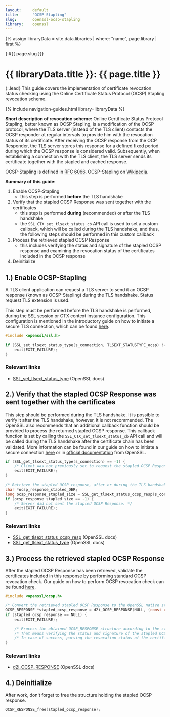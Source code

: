```yaml
---
layout:     default
title:      "OCSP Stapling"
slug:       openssl-ocsp-stapling
library:    openssl
---
```


{% assign libraryData = site.data.libraries | where: "name", page.library | first %}
<div class="section"><div class="container" markdown="1">

{:#{{ page.slug }}}

# {{ libraryData.title }}: {{ page.title }}

{:.lead}
This guide covers the implementation of certificate revocation status checking using the Online Certificate Status Protocol (OCSP) Stapling revocation scheme.

{% include navigation-guides.html library=libraryData %}

</div></div>
<div class="section"><div class="container" markdown="1">

**Short description of revocation scheme:**
Online Certificate Status Protocol Stapling, better known as OCSP Stapling, is a modification of the OCSP protocol, where the TLS server (instead of the TLS client) contacts the OCSP responder at regular intervals to provide him with the revocation status of its certificate. After receiving the OCSP response from the OCP Responder, the TLS server stores this response for a defined fixed period during which the OCSP response is considered valid. Subsequently, when establishing a connection with the TLS client, the TLS server sends its certificate together with the stapled and cached response.

OCSP-Stapling is defined in [RFC 6066](https://www.rfc-editor.org/info/rfc6066).
OCSP-Stapling on [Wikipedia](https://en.wikipedia.org/wiki/OCSP_stapling).

**Summary of this guide:**

1. Enable OCSP-Stapling
   - this step is performed **before** the TLS handshake
2. Verify that the stapled OCSP Response was sent together with the certificates
   - this step is performed **during** (recommended) or after the TLS handshake
   - the `SSL_CTX_set_tlsext_status_cb` API call is used to set a custom callback, which will be called during the TLS handshake, and thus, the following steps should be performed in this custom callback
3. Process the retrieved stapled OCSP Response
   - this includes verifying the status and signature of the stapled OCSP response and examining the revocation status of the certificates included in the OCSP response
4. Deinitialize

</div></div>
<div class="section"><div class="container" markdown="1">

## 1.) Enable OCSP-Stapling

A TLS client application can request a TLS server to send it an OCSP response (known as OCSP-Stapling) during the TLS handshake. Status request TLS extension is used.

This step must be performed before the TLS handshake is performed, during the SSL session or CTX context instance configuration. This configuration is mentioned in the introductory guide on how to initiate a secure TLS connection, which can be found [here](/guides/openssl).

```c
#include <openssl/ssl.h>

if (SSL_set_tlsext_status_type(s_connection, TLSEXT_STATUSTYPE_ocsp) != 1) {
    exit(EXIT_FAILURE);
}
```

### Relevant links

- [SSL_set_tlsext_status_type](https://www.openssl.org/docs/man1.1.1/man3/SSL_set_tlsext_status_type.html) (OpenSSL docs)

</div></div>
<div class="section"><div class="container" markdown="1">

## 2.) Verify that the stapled OCSP Response was sent together with the certificates

This step should be performed during the TLS handshake. It is possible to verify it after the TLS handshake, however, it is not recommended. The OpenSSL also recommends that an additional callback function should be provided to process the returned stapled OCSP response. This callback function is set by calling the `SSL_CTX_set_tlsext_status_cb` API call and will be called during the TLS handshake after the certificate chain has been validated. More information can be found in our guide on how to initiate a secure connection [here](/guides/openssl) or in [official documentation](https://www.openssl.org/docs/manmaster/man3/SSL_CTX_set_tlsext_status_cb.html) from OpenSSL.

```c
if (SSL_get_tlsext_status_type(s_connection) == -1) {
    /* Client was not previously set to request the stapled OCSP Response. */
    exit(EXIT_FAILURE);
}

/* Retrieve the stapled OCSP response, after or during the TLS handshake. */
char *ocsp_response_stapled_DER;
long ocsp_response_stapled_size = SSL_get_tlsext_status_ocsp_resp(s_connection, &ocsp_response_stapled_DER);
if (ocsp_response_stapled_size == -1) {
    /* Server did not sent the stapled OCSP Response. */
    exit(EXIT_FAILURE);
}
```

### Relevant links

- [SSL_get_tlsext_status_ocsp_resp](https://www.openssl.org/docs/man1.1.1/man3/SSL_get_tlsext_status_ocsp_resp.html) (OpenSSL docs)
- [SSL_get_tlsext_status_type](https://www.openssl.org/docs/manmaster/man3/SSL_get_tlsext_status_type.html) (OpenSSL docs)

</div></div>
<div class="section"><div class="container" markdown="1">

## 3.) Process the retrieved stapled OCSP Response

After the stapled OCSP Response has been retrieved, validate the certificates included in this response by performing standard OCSP revocation check. Our guide on how to perform OCSP revocation check can be found [here](/guides/openssl-ocsp).

```c
#include <openssl/ocsp.h>

/* Convert the retrieved stapled OCSP Response to the OpenSSL native structure. */
OCSP_RESPONSE *stapled_ocsp_response = d2i_OCSP_RESPONSE(NULL, (const unsigned char **) &ocsp_response_stapled_DER, ocsp_response_stapled_size);
if (stapled_ocsp_response == NULL) {
    exit(EXIT_FAILURE);

    /* Process the obtained OCSP_RESPONSE structure according to the steps found in the OCSP guide. */
    /* That means verifying the status and signature of the stapled OCSP response. */
    /* In case of success, parsing the revocation status of the certificates included in this OCSP response. */
}
```

### Relevant links

- [d2i_OCSP_RESPONSE](https://www.openssl.org/docs/man1.1.1/man3/d2i_OCSP_RESPONSE.html) (OpenSSL docs)

</div></div>
<div class="section"><div class="container" markdown="1">

## 4.) Deinitialize

After work, don't forget to free the structure holding the stapled OCSP response.

```c
OCSP_RESPONSE_free(stapled_ocsp_response);
```

